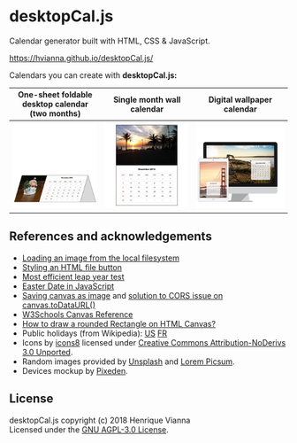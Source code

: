 desktopCal.js
=============

Calendar generator built with HTML, CSS & JavaScript.

https://hvianna.github.io/desktopCal.js/

Calendars you can create with **desktopCal.js:**

| One-sheet foldable desktop calendar (two months) | Single month wall calendar | Digital wallpaper calendar |
|---|---|---|
|![desktop](img/layout-desktop.png "Desktop calendar")|![wall-single](img/layout-wall-single.png "Wall calendar")|![wallpaper](img/layout-wallpaper.png "Digital wallpaper calendar")|

## References and acknowledgements

+ [Loading an image from the local filesystem](https://stackoverflow.com/a/30997752/2370385)
+ [Styling an HTML file button](https://stackoverflow.com/a/25825731/2370385)
+ [Most efficient leap year test](https://stackoverflow.com/a/11595914/2370385)
+ [Easter Date in JavaScript](https://stackoverflow.com/a/44480326/2370385)
+ [Saving canvas as image](https://weworkweplay.com/play/saving-html5-canvas-as-image/) and [solution to CORS issue on canvas.toDataURL()](https://stackoverflow.com/a/30517793/2370385)
+ [W3Schools Canvas Reference](https://www.w3schools.com/tags/ref_canvas.asp)
+ [How to draw a rounded Rectangle on HTML Canvas?](https://stackoverflow.com/a/7838871/2370385)
+ Public holidays (from Wikipedia): [US](https://en.wikipedia.org/wiki/Federal_holidays_in_the_United_States) [FR](https://en.wikipedia.org/wiki/Public_holidays_in_France)
+ Icons by [icons8](https://icons8.com) licensed under [Creative Commons Attribution-NoDerivs 3.0 Unported](https://creativecommons.org/licenses/by-nd/3.0/).
+ Random images provided by [Unsplash](https://source.unsplash.com) and [Lorem Picsum](https://picsum.photos/).
+ Devices mockup by [Pixeden](https://www.pixeden.com/psd-web-elements/flat-responsive-showcase-psd-vol2).

## License

desktopCal.js copyright (c) 2018 Henrique Vianna<br>
Licensed under the [GNU AGPL-3.0 License](https://github.com/hvianna/desktopCal.js/blob/master/LICENSE).